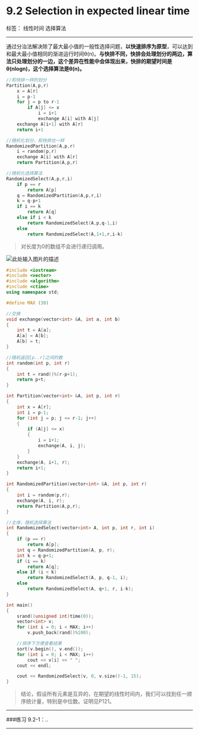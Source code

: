 ﻿# 9.2 Selection in expected linear time

标签： 线性时间 选择算法

---

通过分治法解决除了最大最小值的一般性选择问题，**以快速排序为原型**，可以达到和最大最小值相同的渐进运行时间θ(n)。**与快排不同，快排会处理划分的两边，算法只处理划分的一边，这个差异在性能中会体现出来，快排的期望时间是θ(nlogn)，这个选择算法是θ(n)。**
```c++
//和快排一样的划分
Partition(A,p,r)
    x = A[r]
    i = p-1
    for j = p to r-1
        if A[j] <= x
            i = i+1
            exchange A[i] with A[j]
    exchange A[i+1] with A[r]
    return i+1
```
```c++
//随机化划分，和快排也一样
RandomizedPartition(A,p,r)
    i = random(p,r)
    exchange A[i] with A[r]
    return Partition(A,p,r)
```
```c++
//随机化选择算法
RandomizedSelect(A,p,r,i)
    if p == r
        return A[p]
    q = RandomizedPartition(A,p,r,i)
    k = q-p+1
    if i == k
        return A[q]
    else if i < k 
        return RandomizedSelect(A,p,q-1,i)
    else
        return RandomizedSelect(A,1+1,r,i-k)
```

> 对长度为0的数组不会进行递归调用。

![此处输入图片的描述][1]

```c++
#include <iostream>
#include <vector>
#include <algorithm>
#include <ctime>
using namespace std;

#define MAX (30)

//交换
void exchange(vector<int> &A, int a, int b)
{
    int t = A[a];
    A[a] = A[b];
    A[b] = t;
}

//随机返回[p..r]之间的数
int random(int p, int r)
{
    int t = rand()%(r-p+1);
    return p+t;
}

int Partition(vector<int> &A, int p, int r)
{
    int x = A[r];
    int i = p-1;
    for (int j = p; j <= r-1; j++)
    {
        if (A[j] <= x)
        {
            i = i+1;
            exchange(A, i, j);
        }
    }
    exchange(A, i+1, r);
    return i+1;
}

int RandomizedPartition(vector<int> &A, int p, int r)
{
    int i = random(p,r);
    exchange(A, i, r);
    return Partition(A,p,r);
}

//主体，随机选择算法
int RandomizedSelect(vector<int> A, int p, int r, int i)
{
    if (p == r)
        return A[p];
    int q = RandomizedPartition(A, p, r);
    int k = q-p+1;
    if (i == k)
        return A[q];
    else if (i < k)
        return RandomizedSelect(A, p, q-1, i);
    else
        return RandomizedSelect(A, q+1, r, i-k);
}

int main()
{
    srand((unsigned int)time(0));
    vector<int> v;
    for (int i = 0; i < MAX; i++)
        v.push_back(rand()%100);

    //排序下方便查看结果
    sort(v.begin(), v.end());
    for (int i = 0; i < MAX; i++)
        cout << v[i] << " ";
    cout << endl;

    cout << RandomizedSelect(v, 0, v.size()-1, 15);
}
```

> 结论，假设所有元素是互异的，在期望的线性时间内，我们可以找到任一顺序统计量，特别是中位数。证明见P121。

---
###练习
9.2-1：..

---


  [1]: https://github.com/wj1066/pictures/blob/master/CLRS/9.2-1.jpg